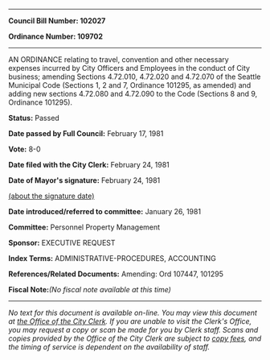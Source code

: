 

********

**Council Bill Number: 102027**
   
**Ordinance Number: 109702**
********

 AN ORDINANCE relating to travel, convention and other necessary expenses incurred by City Officers and Employees in the conduct of City business; amending Sections 4.72.010, 4.72.020 and 4.72.070 of the Seattle Municipal Code (Sections 1, 2 and 7, Ordinance 101295, as amended) and adding new sections 4.72.080 and 4.72.090 to the Code (Sections 8 and 9, Ordinance 101295).

**Status:** Passed
   
**Date passed by Full Council:** February 17, 1981
   
**Vote:** 8-0
   
**Date filed with the City Clerk:** February 24, 1981
   
**Date of Mayor's signature:** February 24, 1981
   
[(about the signature date)](/~public/approvaldate.htm)
   
   
   
**Date introduced/referred to committee:** January 26, 1981
   
**Committee:** Personnel Property Management
   
**Sponsor:** EXECUTIVE REQUEST
   
   
**Index Terms:** ADMINISTRATIVE-PROCEDURES, ACCOUNTING

**References/Related Documents:** Amending: Ord 107447, 101295

**Fiscal Note:**_(No fiscal note available at this time)_
********

_No text for this document is available on-line. You may view this document at [the Office of the City Clerk](http://www.seattle.gov/leg/clerk/contactUs.htm). If you are unable to visit the Clerk's Office, you may request a copy or scan be made for you by Clerk staff. Scans and copies provided by the Office of the City Clerk are subject to [copy fees](http://clerk.seattle.gov/~public/clerkfees.htm), and the timing of service is dependent on the availability of staff._

